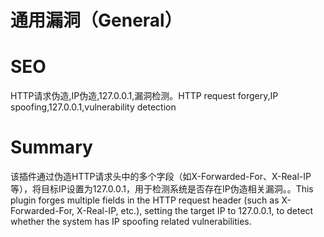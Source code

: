 # 通用漏洞（General）
# SEO
HTTP请求伪造,IP伪造,127.0.0.1,漏洞检测。HTTP request forgery,IP spoofing,127.0.0.1,vulnerability detection
# Summary
该插件通过伪造HTTP请求头中的多个字段（如X-Forwarded-For、X-Real-IP等），将目标IP设置为127.0.0.1，用于检测系统是否存在IP伪造相关漏洞。。This plugin forges multiple fields in the HTTP request header (such as X-Forwarded-For, X-Real-IP, etc.), setting the target IP to 127.0.0.1, to detect whether the system has IP spoofing related vulnerabilities.
